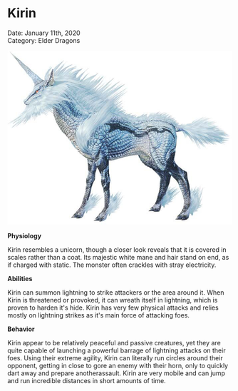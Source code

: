 # **Kirin**
Date: January 11th, 2020  
Category: Elder Dragons

![alt](images/Kirin.png)

**Physiology**

Kirin resembles a unicorn, though a closer look reveals that it is covered in scales rather than a coat. 
Its majestic white mane and hair stand on end, as if charged with static. The monster often crackles with stray electricity.


**Abilities**

Kirin can summon lightning to strike attackers or the area around it.
When Kirin is threatened or provoked, it can wreath itself in lightning, which is proven to harden it's hide. 
Kirin has very few physical attacks and relies mostly on lightning strikes as it's main force of attacking foes.


**Behavior**

Kirin appear to be relatively peaceful and passive creatures, yet they are quite capable of launching a powerful barrage 
of lightning attacks on their foes. Using their extreme agility, Kirin can literally run circles around their opponent, 
getting in close to gore an enemy with their horn, only to quickly dart away and prepare anotherassault.
Kirin are very mobile and can jump and run incredible distances in short amounts of time.




   
